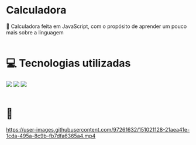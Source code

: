 # Calculadora
🧮 Calculadora feita em JavaScript, com o propósito de aprender um pouco mais sobre a linguagem <br> <br>

# 💻 Tecnologias utilizadas
  <div>
   <img align="center" src="https://img.shields.io/badge/HTML5-E34F26?style=for-the-badge&logo=html5&logoColor=white">
   <img align="center" src="https://img.shields.io/badge/CSS3-1572B6?style=for-the-badge&logo=css3&logoColor=white">
   <img align="center" src="https://img.shields.io/badge/JavaScript-F7DF1E?style=for-the-badge&logo=javascript&logoColor=black">
   
  </div> <br>
  
  # 🎥
  https://user-images.githubusercontent.com/97261632/151021128-21aea41e-1cda-495a-8c9b-fb7dfa6365a4.mp4
  


